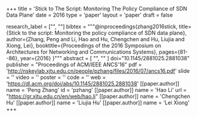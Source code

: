 +++
title = 'Stick to The Script: Monitoring The Policy Compliance of SDN Data Plane'
date = 2016
type = 'paper'
layout = 'paper'
draft = false

research_label = ["", ""]
bibtex = """@inproceedings{zhang2016stick,
  title={Stick to the script: Monitoring the policy compliance of SDN data plane},
  author={Zhang, Peng and Li, Hao and Hu, Chengchen and Hu, Liujia and Xiong, Lei},
  booktitle={Proceedings of the 2016 Symposium on Architectures for Networking and Communications Systems},
  pages={81--86},
  year={2016}
}"""
abstract = [
    "",
    ""
]
doi="10.1145/2881025.2881038"
publisher = "Proceedings of ACM/IEEE ANCS'16"
pdf = 'http://nskeylab.xjtu.edu.cn/people/pzhang/files/2016/07/ancs16.pdf'
slide = ''
video = ''
poster = ''
code = ''
web = 'https://dl.acm.org/doi/abs/10.1145/2881025.2881038'
[[paper.author]]
    name = 'Peng Zhang'
    id = 'pzhang'
[[paper.author]]
    name = 'Hao Li'
    url = "https://gr.xjtu.edu.cn/en/web/hao.li"
[[paper.author]]
    name = 'Chengchen Hu'
[[paper.author]]
    name = 'Liujia Hu'
[[paper.author]]
    name = 'Lei Xiong'
+++
